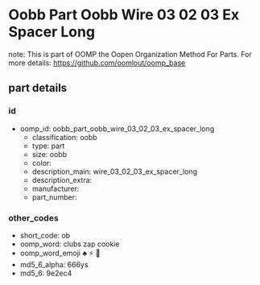 # Oobb Part Oobb Wire 03 02 03 Ex Spacer Long  

note: This is part of OOMP the Oopen Organization Method For Parts. For more details: https://github.com/oomlout/oomp_base

##  part details





### id
* oomp_id: oobb_part_oobb_wire_03_02_03_ex_spacer_long
  * classification: oobb
  * type: part
  * size: oobb
  * color: 
  * description_main: wire_03_02_03_ex_spacer_long
  * description_extra: 
  * manufacturer: 
  * part_number: 

### other_codes
* short_code: ob
* oomp_word: clubs zap cookie
* oomp_word_emoji :clubs: :zap: :cookie:
* md5_6_alpha: 666ys
* md5_6: 9e2ec4